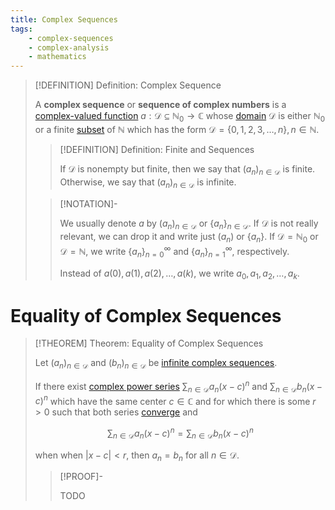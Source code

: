 ```yaml
---
title: Complex Sequences
tags:
    - complex-sequences
    - complex-analysis
    - mathematics
---
```


>[!DEFINITION] Definition: Complex Sequence
>
>A **complex sequence** or **sequence of complex numbers** is a [complex-valued function](Complex-Valued%20Function.md) $a: \mathcal{D} \subseteq \mathbb{N}_0 \to \mathbb{C}$ whose [domain](../../Functions/Domain%20of%20a%20Function.md) $\mathcal{D}$ is either $\mathbb{N}_0$ or a finite [subset](../../../Set%20Theory/Subset.md) of $\mathbb{N}$ which has the form $\mathcal{D} = \{0,1,2,3,\dotsc, n\}, n \in \mathbb{N}$.
>
>>[!DEFINITION] Definition: Finite and Sequences
>>
>>If $\mathcal{D}$ is nonempty but finite, then we say that $(a_n)_{n \in \mathcal{D}}$ is finite. Otherwise, we say that $(a_n)_{n \in \mathcal{D}}$ is infinite.
>>
>
>>[!NOTATION]-
>>
>>We usually denote $a$ by $(a_n)_{n \in \mathcal{D}}$ or $\{a_n\}_{n \in \mathcal{D}}$. If $\mathcal{D}$ is not really relevant, we can drop it and write just $(a_n)$ or $\{a_n\}$. If $\mathcal{D} = \mathbb{N}_0$ or $\mathcal{D} = \mathbb{N}$, we write $\{a_n\}_{n = 0}^{\infty}$ and $\{a_n\}_{n = 1}^{\infty}$, respectively.
>>
>>Instead of $a(0), a(1), a(2), \dotsc, a(k)$, we write $a_0, a_1, a_2, \dotsc, a_k$.
>>
>

# Equality of Complex Sequences

>[!THEOREM] Theorem: Equality of Complex Sequences
>
>Let $(a_n)_{n \in \mathcal{D}}$ and $(b_n)_{n \in \mathcal{D}}$ be [infinite complex sequences](./index.md).
>
>If there exist [complex power series](../Complex%20Power%20Series/index.md) $\sum_{n \in \mathcal{D}} a_n (x - c)^n$ and $\sum_{n \in \mathcal{D}} b_n (x - c)^n$ which have the same center $c \in \mathbb{C}$ and for which there is some $r \gt 0$ such that both series [converge](../Complex%20Power%20Series/Convergence.md) and
>
>$$
>\sum_{n \in \mathcal{D}} a_n (x - c)^n = \sum_{n \in \mathcal{D}} b_n (x - c)^n
>$$
>
>when when $|x - c| \lt r$, then $a_n = b_n$ for all $n \in \mathcal{D}$.
>
>>[!PROOF]-
>>
>>TODO
>>
>